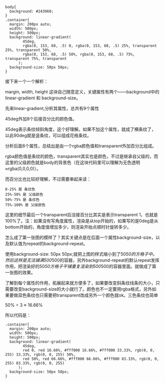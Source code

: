 ```
body{
  background: #243960;
}
.container{
  margin: 200px auto;
  width: 500px;
  height: 500px;
  background: linear-gradient(
        45deg, 
        rgba(0, 153, 68, .5) 0, rgba(0, 153, 68, .5) 25%, transparent 25%, transparent 50%, 
        rgba(0, 153, 68, .5) 50%, rgba(0, 153, 68, .5) 75%, transparent 75%, transparent
      );
  background-size: 50px 50px;
}
```
接下来一个一个解析：

margin, width, height 这块自己随意定义，关键属性有两个——background中的linear-gradient 和 background-size。

先来linear-gradient,分析其属性，总共有9个属性

45deg外加8个后接百分比的颜色值。

45deg表示条纹倾斜角度，这个好理解。如果不加这个属性，就成了横条纹了，以此90deg就是竖条纹，可以组成花格条纹。

分析后面8个属性，总结出是由一个rgba颜色值和transparent外加百分比组成。

rgba颜色值是条纹的颜色，transparent其实也是颜色，不过是继承自父级的，而这里的父级颜色就是body的背景色（在这块代码里可以理解为无色透明≈rgba(0,0,0,0)）。

而百分比也比较好理解，不过需要串起来读：

```
0-25% 是 条纹色
25%-50% 是 父级颜色
50%-75% 是 条纹色
75%-100% 是 父级颜色
```

这里的细节最后一个transparent后没接百分比其实是表示transparent 1，也就是100%了。注：如果没有写角度属性，渲染是从top开始的，如果写的是0deg是从bottom开始的，角度值增加多少，则渲染开始点顺时针旋转多少。

怎么成了第一张图的模样了？其实关键点是在后面一个属性background-size，以及默认值为repeat的background-repeat。

使用background-size: 50px 50px;就把上图的样式缩小到了50*50的方格子中。然后这样是无法铺满500*500的容器，另外background-repeat的默认repeat发挥作用，把渲染好的50*50方格子平铺重复渲染到500*500的容器里面。就做成了第一张图的效果。

了解到每个属性的作用，拓展起来就方便多了，如果要改变斜条纹线条的大小，只需要改变background-size的大小就行了。颜色也不一定要用rgba格式，另外如果要做双色条纹也只需要把transparent改成另外一个颜色就ok。三色条纹也简单

50% ÷ 3 ≈ 16.66%

所以代码是：
```
.container{
  margin: 200px auto;
  width: 500px;
  height: 500px;
  background: linear-gradient(
        45deg, 
        red 0, red 16.66%, #fff000 16.66%, #fff000 33.33%, rgb(0, 0, 255) 33.33%, rgb(0, 0, 255) 50%,
        red 50%, red 66.66%, #fff000 66.66%, #fff000 83.33%, rgb(0, 0, 255) 83.33%, rgb(0, 0, 255)
      );
  background-size: 50px 50px;
}
```